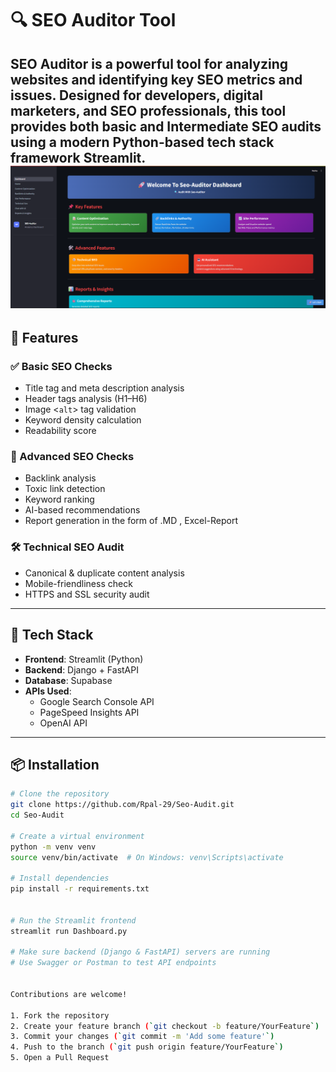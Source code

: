 # 🔍 SEO Auditor Tool

**SEO Auditor** is a powerful tool for analyzing websites and identifying key SEO metrics and issues. Designed for developers, digital marketers, and SEO professionals, this tool provides both **basic** and **Intermediate** SEO audits using a modern Python-based tech stack framework **Streamlit**.
![image alt](https://github.com/Rpal-29/Seo-Auditor/blob/c6f89444923572d1dc4d99b9626077c10be1ad52/Seo_Dashboard.png)
---

## 🚀 Features

### ✅ Basic SEO Checks
- Title tag and meta description analysis
- Header tags analysis (H1–H6)
- Image <`alt`> tag validation
- Keyword density calculation
- Readability score

### 🧠 Advanced SEO Checks
- Backlink analysis
- Toxic link detection
- Keyword ranking
- AI-based recommendations
- Report generation in the form of .MD , Excel-Report

### 🛠️ Technical SEO Audit
- Canonical & duplicate content analysis
- Mobile-friendliness check
- HTTPS and SSL security audit

---

## 🧰 Tech Stack

- **Frontend**: Streamlit (Python)
- **Backend**: Django + FastAPI
- **Database**: Supabase
- **APIs Used**:
  - Google Search Console API
  - PageSpeed Insights API
  - OpenAI API

---

## 📦 Installation

```bash
# Clone the repository
git clone https://github.com/Rpal-29/Seo-Audit.git
cd Seo-Audit

# Create a virtual environment
python -m venv venv
source venv/bin/activate  # On Windows: venv\Scripts\activate

# Install dependencies
pip install -r requirements.txt


# Run the Streamlit frontend
streamlit run Dashboard.py

# Make sure backend (Django & FastAPI) servers are running
# Use Swagger or Postman to test API endpoints


Contributions are welcome!

1. Fork the repository
2. Create your feature branch (`git checkout -b feature/YourFeature`)
3. Commit your changes (`git commit -m 'Add some feature'`)
4. Push to the branch (`git push origin feature/YourFeature`)
5. Open a Pull Request
